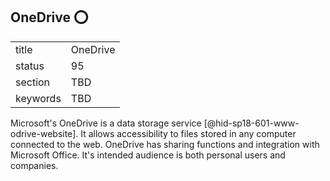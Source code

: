 ## OneDrive :o:


|          |          |
| -------- | -------- |
| title    | OneDrive |
| status   | 95       |
| section  | TBD      |
| keywords | TBD      |




Microsoft's OneDrive is a data storage service
 [@hid-sp18-601-www-odrive-website]. It allows accessibility to files
stored in any computer connected to the web. OneDrive has sharing
functions and integration with Microsoft Office. It's intended audience
is both personal users and companies.
